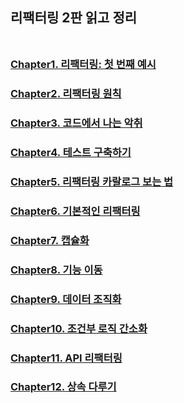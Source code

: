 ## 리팩터링 2판 읽고 정리<br></br>

### [Chapter1. 리팩터링: 첫 번째 예시](./Chapter1/Chapter1.md)

### [Chapter2. 리팩터링 원칙](./Chapter2/Chapter2.md)

### [Chapter3. 코드에서 나는 악취](./Chapter3/Chapter3.md)

### [Chapter4. 테스트 구축하기](./Chapter4/Chapter4.md)

### [Chapter5. 리팩터링 카랄로그 보는 법](./Chapter5/Chapter5.md)

### [Chapter6. 기본적인 리팩터링](./Chapter6/Chapter6.md)

### [Chapter7. 캡슐화](./Chapter7/Chapter7.md)

### [Chapter8. 기능 이동](./Chapter8/Chapter8.md)

### [Chapter9. 데이터 조직화](./Chapter9/Chapter9.md)

### [Chapter10. 조건부 로직 간소화](./Chapter10/Chapter10.md)

### [Chapter11. API 리팩터링](./Chapter11/Chapter11.md)

### [Chapter12. 상속 다루기](./Chapter12/Chapter12.md)
